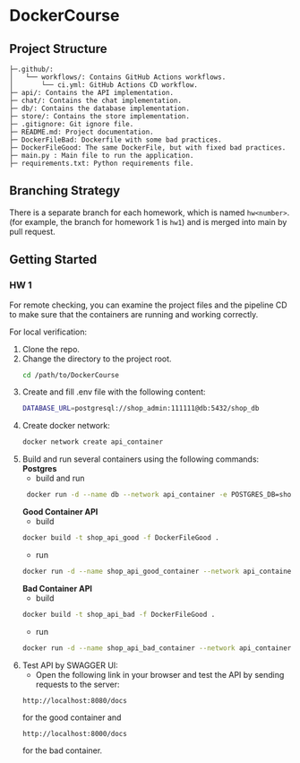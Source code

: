 # DockerCourse
## Project Structure
```
├─.github/: 
│   └── workflows/: Contains GitHub Actions workflows.
│       └── ci.yml: GitHub Actions CD workflow.
├─ api/: Contains the API implementation.
├─ chat/: Contains the chat implementation.
├─ db/: Contains the database implementation.
├─ store/: Contains the store implementation.
├─ .gitignore: Git ignore file.
├─ README.md: Project documentation.
├─ DockerFileBad: Dockerfile with some bad practices.
├─ DockerFileGood: The same DockerFile, but with fixed bad practices.
├─ main.py : Main file to run the application.
├─ requirements.txt: Python requirements file.
```
## Branching Strategy
There is a separate branch for each homework, which is named `hw<number>`.
(for example, the branch for homework 1 is `hw1`) and is merged into main by pull request.

## Getting Started
### HW 1
For remote checking, you can examine the project files and the pipeline CD to make sure that the containers are 
running and working correctly.

For local verification:
1. Clone the repo.
2. Change the directory to the project root.
    ```bash
    cd /path/to/DockerCourse
    ```
3. Create and fill .env file with the following content:
    ```bash
    DATABASE_URL=postgresql://shop_admin:111111@db:5432/shop_db
    ```
4. Create docker network:
    ```bash
    docker network create api_container
    ```
5. Build and run several containers using the following commands:
    **Postgres**
   - build and run
    ```bash
     docker run -d --name db --network api_container -e POSTGRES_DB=shop_db -e POSTGRES_USER=shop_admin -e POSTGRES_PASSWORD=111111 -v pgdata:/var/lib/postgresql/data_db_contaier postgres:latest
   ```
   **Good Container API**
   - build
   ```bash
   docker build -t shop_api_good -f DockerFileGood .
   ```
   - run
   ```bash
   docker run -d --name shop_api_good_container --network api_container -p 8080:8000 -v shop_api_volume:/api_data shop_api_good
   ```
   **Bad Container API**
   - build
   ```bash
   docker build -t shop_api_bad -f DockerFileGood .
   ```
   - run
   ```bash
   docker run -d --name shop_api_bad_container --network api_container -p 8000:8000 -v shop_api_volume:/api_data shop_api_bad
   ```
6. Test API by SWAGGER UI:
    - Open the following link in your browser and test the API by sending requests to the server:
    ```
    http://localhost:8080/docs
    ```
   for the good container and
    ```
    http://localhost:8000/docs
    ```
   for the bad container.